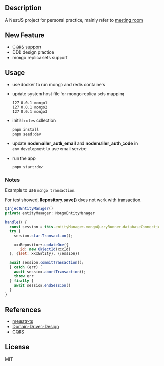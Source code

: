 ## Description
A NestJS project for personal practice, mainly refer to  [meeting room](https://github.com/QuarkGluonPlasma/nestjs-course-code/tree/main/meeting_room_booking_system_backend?mode=light)
## New Feature
- [CQRS support](./libs//mediator/src/mediator.service.ts)
- DDD design practice
- mongo replica sets support

## Usage
- use docker to run mongo and redis containers
- update system host file for mongo replica sets mapping

  ```
  127.0.0.1 mongo1
  127.0.0.1 mongo2
  127.0.0.1 mongo3
  ```

- initial `roles` collection

  ```bash
  pnpm install
  pnpm seed:dev
  ```
- update **nodemailer_auth_email** and **nodemailer_auth_code** in `env.development` to use email service
- run the app

  ```bash
  pnpm start:dev
  ```
### Notes
  Example to use `mongo transaction`.

  For test showed, **Repository.save()** does not work with transaction. 
   
  ```js
  @InjectEntityManager()
  private entityManager: MongoEntityManager

  handle() {
    const session = this.entityManager.mongoQueryRunner.databaseConnection.startSession();
    try {
      session.startTransaction();

      xxxRepository.updateOne({
        _id: new ObjectId(xxxId)
    }, {$set: xxxEntity}, {session})

    await session.commitTransaction();
    } catch (err) {
      await session.abortTransaction();
      throw err
    } finally {
      await session.endSession()
    }
  }
  ```

## References
- [mediatr-ts](https://github.com/m4ss1m0g/mediatr-ts)
- [Domain-Driven-Design](https://khalilstemmler.com/articles/categories/domain-driven-design)
- [CQRS](https://blog.christian-schou.dk/how-to-implement-cqrs-with-mediatr-in-asp-net/)
## License
MIT